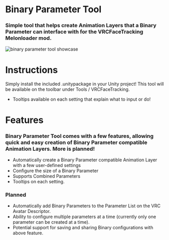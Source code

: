 # Binary Parameter Tool
### Simple tool that helps create Animation Layers that a Binary Parameter can interface with for the VRCFaceTracking Melonloader mod.

![binary parameter tool showcase](https://user-images.githubusercontent.com/74634856/148631235-9653f177-b818-4241-b13f-86892bfd6317.gif)

# **Instructions**
Simply install the included .unitypackage in your Unity project! This tool will be available on the toolbar under Tools / VRCFaceTracking.
* Tooltips available on each setting that explain what to input or do!

# **Features**
### Binary Parameter Tool comes with a few features, allowing quick and easy creation of Binary Parameter compatible Animation Layers. More is planned!

* Automatically create a Binary Parameter compatible Animation Layer with a few user-defined settings
* Configure the size of a Binary Parameter
* Supports Combined Parameters
* Tooltips on each setting.

### **Planned**
* Automatically add Binary Parameters to the Parameter List on the VRC Avatar Descriptor.
* Ability to configure multiple parameters at a time (currently only one parameter can be created at a time).
* Potential support for saving and sharing Binary configurations with above feature.
